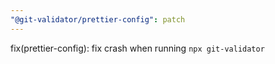 ```yaml
---
"@git-validator/prettier-config": patch
---
```


fix(prettier-config): fix crash when running `npx git-validator`
